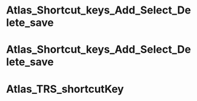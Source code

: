 # Atlas_Shortcut_keys_Add_Select_Delete_save
# Atlas_Shortcut_keys_Add_Select_Delete_save
# Atlas_TRS_shortcutKey
